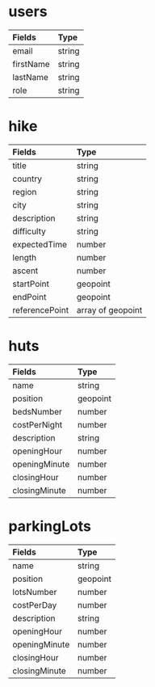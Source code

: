 # users

| Fields    | Type   |
| :-------- | :----- |
| email     | string |
| firstName | string |
| lastName  | string |
| role      | string |

# hike

| Fields         | Type              |
| :------------- | :---------------- |
| title          | string            |
| country        | string            |
| region         | string            |
| city           | string            |
| description    | string            |
| difficulty     | string            |
| expectedTime   | number            |
| length         | number            |
| ascent         | number            |
| startPoint     | geopoint          |
| endPoint       | geopoint          |
| referencePoint | array of geopoint |

# huts

| Fields        | Type     |
| :------------ | :------- |
| name          | string   |
| position      | geopoint |
| bedsNumber    | number   |
| costPerNight  | number   |
| description   | string   |
| openingHour   | number   |
| openingMinute | number   |
| closingHour   | number   |
| closingMinute | number   |

# parkingLots

| Fields        | Type     |
| :------------ | :------- |
| name          | string   |
| position      | geopoint |
| lotsNumber    | number   |
| costPerDay    | number   |
| description   | string   |
| openingHour   | number   |
| openingMinute | number   |
| closingHour   | number   |
| closingMinute | number   |

